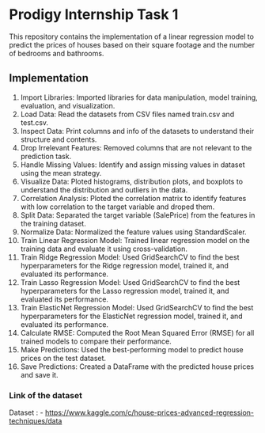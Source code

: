 # Prodigy Internship Task 1

This repository contains the implementation of a linear regression model to predict the prices of houses based on their square footage and the number of bedrooms and bathrooms. 

## Implementation
1. Import Libraries: Imported libraries for data manipulation, model training, evaluation, and visualization.
2. Load Data: Read the datasets from CSV files named train.csv and test.csv.
3. Inspect Data: Print columns and info of the datasets to understand their structure and contents.
4. Drop Irrelevant Features: Removed columns that are not relevant to the prediction task.
5. Handle Missing Values: Identify and assign missing values in dataset using the mean strategy.
6. Visualize Data: Ploted histograms, distribution plots, and boxplots to understand the distribution and outliers in the data.
7. Correlation Analysis: Ploted the correlation matrix to identify features with low correlation to the target variable and droped them.
8. Split Data: Separated the target variable (SalePrice) from the features in the training dataset.
9. Normalize Data: Normalized the feature values using StandardScaler.
10. Train Linear Regression Model: Trained linear regression model on the training data and evaluate it using cross-validation.
11. Train Ridge Regression Model: Used GridSearchCV to find the best hyperparameters for the Ridge regression model, trained it, and evaluated its performance.
12. Train Lasso Regression Model: Used GridSearchCV to find the best hyperparameters for the Lasso regression model, trained it, and evaluated its performance.
13. Train ElasticNet Regression Model: Used GridSearchCV to find the best hyperparameters for the ElasticNet regression model, trained it, and evaluated its performance.
14. Calculate RMSE: Computed the Root Mean Squared Error (RMSE) for all trained models to compare their performance.
15. Make Predictions: Used the best-performing model to predict house prices on the test dataset.
16. Save Predictions: Created a DataFrame with the predicted house prices and save it.

### Link of the dataset

Dataset : - https://www.kaggle.com/c/house-prices-advanced-regression-techniques/data



